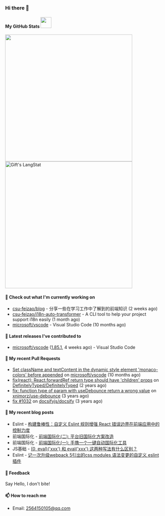 ### Hi there 👋

####  My GitHub Stats <img src = "https://i.pinimg.com/originals/65/c4/f4/65c4f452571be1261e9c623f7da488ac.gif" width = 35px> 
 
<div>
  <img width="410px" align="center" src="https://github-readme-stats.anuraghazra1.vercel.app/api?username=csu-feizao&show_icons=true" />
  <img width="410px" align="center" src="https://github-readme-streak-stats.herokuapp.com/?user=csu-feizao" alt="Gift's LangStat" />
</div>

#### 👷 Check out what I'm currently working on

- [csu-feizao/blog](https://github.com/csu-feizao/blog) - 分享一些在学习工作中了解到的前端知识 (2 weeks ago)
- [csu-feizao/i18n-auto-transformer](https://github.com/csu-feizao/i18n-auto-transformer) - A CLI tool to help your project support i18n easily (1 month ago)
- [microsoft/vscode](https://github.com/microsoft/vscode) - Visual Studio Code (10 months ago)

#### 🔭 Latest releases I've contributed to

- [microsoft/vscode](https://github.com/microsoft/vscode) ([1.85.1](https://github.com/microsoft/vscode/releases/tag/1.85.1), 4 weeks ago) - Visual Studio Code

#### 🔨 My recent Pull Requests

- [Set className and textContent in the dynamic style element &#39;monaco-colors&#39; before appended](https://github.com/microsoft/vscode/pull/176746) on [microsoft/vscode](https://github.com/microsoft/vscode) (10 months ago)
- [fix(react): React.forwardRef return type should have &#39;children&#39; props](https://github.com/DefinitelyTyped/DefinitelyTyped/pull/52604) on [DefinitelyTyped/DefinitelyTyped](https://github.com/DefinitelyTyped/DefinitelyTyped) (2 years ago)
- [fix: function type of param with useDebounce return a wrong value](https://github.com/xnimorz/use-debounce/pull/95) on [xnimorz/use-debounce](https://github.com/xnimorz/use-debounce) (3 years ago)
- [fix #1032](https://github.com/docsifyjs/docsify/pull/1043) on [docsifyjs/docsify](https://github.com/docsifyjs/docsify) (3 years ago)

#### 📜 My recent blog posts

- Eslint - [构建鲁棒性：自定义 Eslint 规则增强 React 错误边界在前端应用中的控制力度](https://github.com/csu-feizao/blog/issues/5)
- 前端国际化 - [前端国际化(二): 平台旧国际化方案改造](https://github.com/csu-feizao/blog/issues/4)
- 前端国际化 - [前端国际化(一): 手撸一个一键自动国际化工具](https://github.com/csu-feizao/blog/issues/3)
- JS基础 - [(0, eval)('xxx') 和 eval('xxx') 这两种写法有什么区别？](https://github.com/csu-feizao/blog/issues/2)
- Eslint - [记一次升级webpack 5引出的css modules 语法变更的自定义 eslint 插件](https://github.com/csu-feizao/blog/issues/1)

#### 💬 Feedback

Say Hello, I don't bite!

#### 📫 How to reach me

- Email: 2564150105@qq.com
